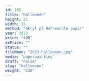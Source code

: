 ```yaml
---
id: 105
title: "Halloween"
height: 21
width: 15
method: "Akryl på Hahnemühle papir"
year: 2023
price: "400"
exPrice: ""
status: ""
fileName: "2023-halloween.jpg"
medie: "paperpainting"
draft: "False"
slug: "halloween"
weight: "230"
---
```

